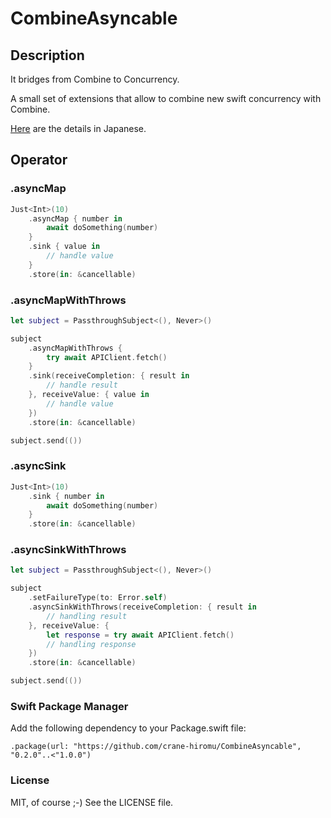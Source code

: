 # CombineAsyncable

## Description

It bridges from Combine to Concurrency.

A small set of extensions that allow to combine new swift concurrency with Combine.

[Here](https://qiita.com/hcrane/items/dd7d1cbe5a3d2acfe252) are the details in Japanese.


## Operator

### .asyncMap

```.swift
Just<Int>(10)
    .asyncMap { number in
        await doSomething(number)
    }
    .sink { value in
        // handle value
    }
    .store(in: &cancellable)
```


### .asyncMapWithThrows

```.swift
let subject = PassthroughSubject<(), Never>()

subject
    .asyncMapWithThrows {
        try await APIClient.fetch()
    }
    .sink(receiveCompletion: { result in
        // handle result
    }, receiveValue: { value in
        // handle value
    })
    .store(in: &cancellable)

subject.send(())
```

### .asyncSink

```.swift
Just<Int>(10)
    .sink { number in
        await doSomething(number)
    }
    .store(in: &cancellable)
```

### .asyncSinkWithThrows

```.swift
let subject = PassthroughSubject<(), Never>()

subject
    .setFailureType(to: Error.self)
    .asyncSinkWithThrows(receiveCompletion: { result in
        // handling result
    }, receiveValue: {
        let response = try await APIClient.fetch()
        // handling response
    })
    .store(in: &cancellable)

subject.send(())
```

### Swift Package Manager

Add the following dependency to your Package.swift file:

```
.package(url: "https://github.com/crane-hiromu/CombineAsyncable", "0.2.0"..<"1.0.0")
```

### License

MIT, of course ;-) See the LICENSE file.

